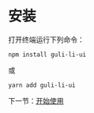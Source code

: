 # 安装

打开终端运行下列命令：

```
npm install guli-li-ui
```

或

```
yarn add guli-li-ui
```

下一节：[开始使用](#/doc/get-started)
